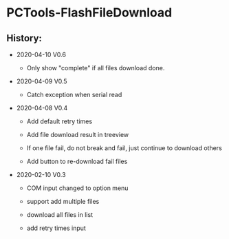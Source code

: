 # PCTools-FlashFileDownload
 
History:
--------
* 2020-04-10 V0.6

	* Only show "complete" if all files download done.
	

* 2020-04-09 V0.5

	* Catch exception when serial read
	

* 2020-04-08 V0.4
	
	* Add default retry times
	
	* Add file download result in treeview
	
	* If one file fail, do not break and fail, just continue to download others
	
	* Add button to re-download fail files
	

* 2020-02-10 V0.3
	
	* COM input changed to option menu
	
	* support add multiple files
	
	* download all files in list
	
	* add retry times input
